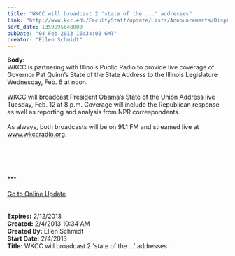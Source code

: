 ```yaml
---
title: "WKCC will broadcast 2 'state of the ...' addresses"
link: "http://www.kcc.edu/FacultyStaff/update/Lists/Announcements/DispForm.aspx?ID=982"
sort_date: 1359995648000
pubDate: "04 Feb 2013 16:34:08 GMT"
creator: "Ellen Schmidt"
---
```


<div><b>Body:</b> <div class="ExternalClass9BF824FDB3E64ED78D378F78BED69744"><div>WKCC is partnering with Illinois Public Radio to provide live coverage of Governor Pat Quinn’s State of the State Address to the Illinois Legislature Wednesday, Feb. 6 at noon.</div>
<div> </div>
<div>WKCC will broadcast President Obama’s State of the Union Address live Tuesday, Feb. 12 at 8 p.m. Coverage will include the Republican response as well as reporting and analysis from NPR correspondents.</div>
<div> </div>
<div>
<div>As always, both broadcasts will be on 91.1 FM and streamed live at <a href="http://www.wkccradio.org">www.wkccradio.org</a>.</div>
<div> </div>
<div> </div>
<div> </div>
<div>
<div> </div>
<div>
<div> </div>
<div>
<div>***</div>
<div> </div>
<div><a href="/FacultyStaff/update/Pages/dailyupdate.aspx">Go to Online Update</a></div>
<div> </div></div><br /></div></div></div></div></div>
<div><b>Expires:</b> 2/12/2013</div>
<div><b>Created:</b> 2/4/2013 10:34 AM</div>
<div><b>Created By:</b> Ellen Schmidt</div>
<div><b>Start Date:</b> 2/4/2013</div>
<div><b>Title:</b> WKCC will broadcast 2 &#39;state of the ...&#39; addresses</div>
